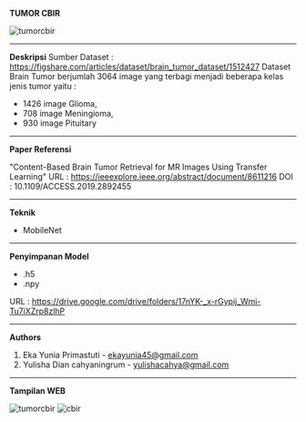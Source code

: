 ****TUMOR CBIR****

![tumorcbir](https://user-images.githubusercontent.com/63344621/149986021-259add5b-5fe1-44e7-8485-b34105607251.jpeg)

-------------------------------------------------------------------------------------------------------------

**Deskripsi**
Sumber Dataset : https://figshare.com/articles/dataset/brain_tumor_dataset/1512427
Dataset Brain Tumor berjumlah 3064 image yang terbagi menjadi beberapa kelas jenis tumor yaitu :
- 1426 image Glioma,
- 708 image Meningioma,
- 930 image Pituitary

-------------------------------------------------------------------------------------------------------------

**Paper Referensi**

"Content-Based Brain Tumor Retrieval for MR Images Using Transfer Learning" 
URL : https://ieeexplore.ieee.org/abstract/document/8611216
DOI : 10.1109/ACCESS.2019.2892455 

-------------------------------------------------------------------------------------------------------------

**Teknik**
- MobileNet

-------------------------------------------------------------------------------------------------------------

**Penyimpanan Model**
- .h5
- .npy

URL : https://drive.google.com/drive/folders/17nYK-_x-rGypij_Wmi-Tu7iXZrp8zlhP

-------------------------------------------------------------------------------------------------------------

**Authors**
1. Eka Yunia Primastuti - ekayunia45@gmail.com
2. Yulisha Dian cahyaningrum - yulishacahya@gmail.com

-------------------------------------------------------------------------------------------------------------

**Tampilan WEB**

![tumorcbir](https://user-images.githubusercontent.com/63344621/149986021-259add5b-5fe1-44e7-8485-b34105607251.jpeg)
![cbir](https://user-images.githubusercontent.com/63344621/149986796-477f54aa-48e6-49b6-9c5b-ba40531a5b9a.jpeg)


